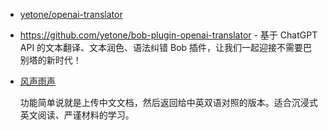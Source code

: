 - [yetone/openai-translator](https://github.com/yetone/openai-translator)
- https://github.com/yetone/bob-plugin-openai-translator - 基于 ChatGPT API 的文本翻译、文本润色、语法纠错 Bob 插件，让我们一起迎接不需要巴别塔的新时代！
- [风声雨声](https://fsys.app/)

  功能简单说就是上传中文文档，然后返回给中英双语对照的版本。适合沉浸式英文阅读、严谨材料的学习。